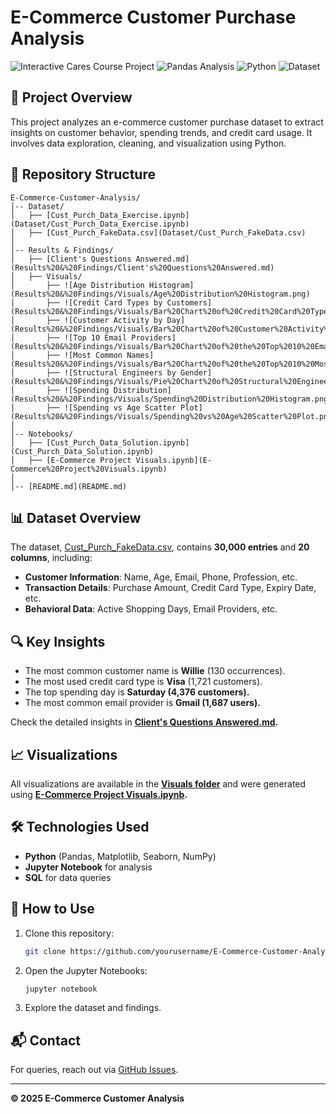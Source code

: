# E-Commerce Customer Purchase Analysis

![Interactive Cares Course Project](https://img.shields.io/badge/Interactive-Cares-blue)
![Pandas Analysis](https://img.shields.io/badge/Pandas-1.5.3-blue)
![Python](https://img.shields.io/badge/Python-3.9%2B-brightgreen)
![Dataset](https://img.shields.io/badge/Records-30k-orange)

## 📌 Project Overview
This project analyzes an e-commerce customer purchase dataset to extract insights on customer behavior, spending trends, and credit card usage. It involves data exploration, cleaning, and visualization using Python.

## 📂 Repository Structure

```
E-Commerce-Customer-Analysis/
│-- Dataset/
│   ├── [Cust_Purch_Data_Exercise.ipynb](Dataset/Cust_Purch_Data_Exercise.ipynb)
│   ├── [Cust_Purch_FakeData.csv](Dataset/Cust_Purch_FakeData.csv)
│
│-- Results & Findings/
│   ├── [Client's Questions Answered.md](Results%20&%20Findings/Client's%20Questions%20Answered.md)
│   ├── Visuals/
│       ├── ![Age Distribution Histogram](Results%20&%20Findings/Visuals/Age%20Distribution%20Histogram.png)
│       ├── ![Credit Card Types by Customers](Results%20&%20Findings/Visuals/Bar%20Chart%20of%20Credit%20Card%20Types.png)
│       ├── ![Customer Activity by Day](Results%20&%20Findings/Visuals/Bar%20Chart%20of%20Customer%20Activity%20by%20Day.png)
│       ├── ![Top 10 Email Providers](Results%20&%20Findings/Visuals/Bar%20Chart%20of%20the%20Top%2010%20Email%20Providers.png)
│       ├── ![Most Common Names](Results%20&%20Findings/Visuals/Bar%20Chart%20of%20the%20Top%2010%20Most%20Common%20Names.png)
│       ├── ![Structural Engineers by Gender](Results%20&%20Findings/Visuals/Pie%20Chart%20of%20Structural%20Engineers%20by%20Gender.png)
│       ├── ![Spending Distribution](Results%20&%20Findings/Visuals/Spending%20Distribution%20Histogram.png)
│       ├── ![Spending vs Age Scatter Plot](Results%20&%20Findings/Visuals/Spending%20vs%20Age%20Scatter%20Plot.png)
│
│-- Notebooks/
│   ├── [Cust_Purch_Data_Solution.ipynb](Cust_Purch_Data_Solution.ipynb)
│   ├── [E-Commerce Project Visuals.ipynb](E-Commerce%20Project%20Visuals.ipynb)
│
│-- [README.md](README.md)

```


## 📊 Dataset Overview
The dataset, [Cust_Purch_FakeData.csv](Dataset/Cust_Purch_FakeData.csv), contains **30,000 entries** and **20 columns**, including:
- **Customer Information**: Name, Age, Email, Phone, Profession, etc.
- **Transaction Details**: Purchase Amount, Credit Card Type, Expiry Date, etc.
- **Behavioral Data**: Active Shopping Days, Email Providers, etc.

## 🔍 Key Insights
- The most common customer name is **Willie** (130 occurrences).
- The most used credit card type is **Visa** (1,721 customers).
- The top spending day is **Saturday (4,376 customers).**
- The most common email provider is **Gmail (1,687 users).**

Check the detailed insights in **[Client's Questions Answered.md](Results%20&%20Findings/Client's%20Questions%20Answered.md).**

## 📈 Visualizations
All visualizations are available in the **[Visuals folder](Results%20&%20Findings/Visuals/)** and were generated using **[E-Commerce Project Visuals.ipynb](E-Commerce%20Project%20Visuals.ipynb).**

## 🛠 Technologies Used
- **Python** (Pandas, Matplotlib, Seaborn, NumPy)
- **Jupyter Notebook** for analysis
- **SQL** for data queries

## 🚀 How to Use
1. Clone this repository:
   ```sh
   git clone https://github.com/yourusername/E-Commerce-Customer-Analysis.git
   ```
2. Open the Jupyter Notebooks:
   ```sh
   jupyter notebook
   ```
3. Explore the dataset and findings.

## 📬 Contact
For queries, reach out via [GitHub Issues](https://github.com/yourusername/E-Commerce-Customer-Analysis/issues).

---
**© 2025 E-Commerce Customer Analysis**



